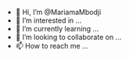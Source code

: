 - 👋 Hi, I’m @MariamaMbodji
- 👀 I’m interested in ...
- 🌱 I’m currently learning ...
- 💞️ I’m looking to collaborate on ...
- 📫 How to reach me ...

<!---
MariamaMbodji/MariamaMbodji is a ✨ special ✨ repository because its `README.md` (this file) appears on your GitHub profile.
You can click the Preview link to take a look at your changes.
--->
